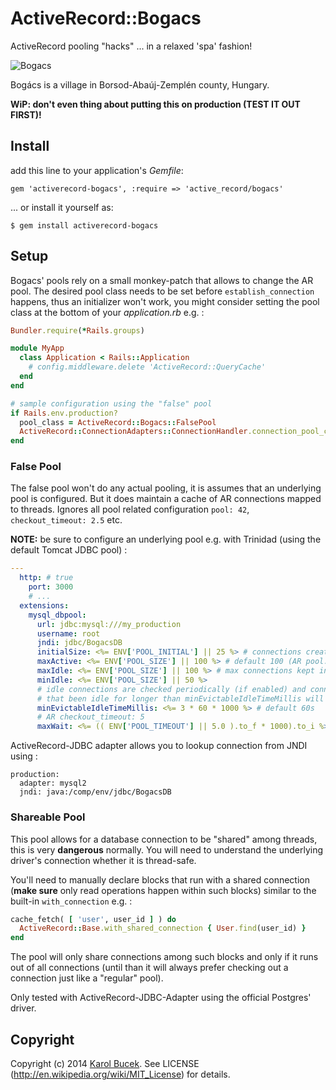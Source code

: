 # ActiveRecord::Bogacs

ActiveRecord pooling "hacks" ... in a relaxed 'spa' fashion!

![Bogacs][0]

Bogács is a village in Borsod-Abaúj-Zemplén county, Hungary.

**WiP: don't even thing about putting this on production (TEST IT OUT FIRST)!**

## Install

add this line to your application's *Gemfile*:

    gem 'activerecord-bogacs', :require => 'active_record/bogacs'

... or install it yourself as:

    $ gem install activerecord-bogacs

## Setup

Bogacs' pools rely on a small monkey-patch that allows to change the AR pool.
The desired pool class needs to be set before `establish_connection` happens,
thus an initializer won't work, you might consider setting the pool class at
the bottom of your *application.rb* e.g. :

```ruby
Bundler.require(*Rails.groups)

module MyApp
  class Application < Rails::Application
    # config.middleware.delete 'ActiveRecord::QueryCache'
  end
end

# sample configuration using the "false" pool
if Rails.env.production?
  pool_class = ActiveRecord::Bogacs::FalsePool
  ActiveRecord::ConnectionAdapters::ConnectionHandler.connection_pool_class = pool_class
end
```

### False Pool

The false pool won't do any actual pooling, it is assumes that an underlying pool
is configured. But it does maintain a cache of AR connections mapped to threads.
Ignores all pool related configuration `pool: 42`, `checkout_timeout: 2.5` etc.

**NOTE:** be sure to configure an underlying pool e.g. with Trinidad (using the
default Tomcat JDBC pool) :

```yaml
---
  http: # true
    port: 3000
    # ...
  extensions:
    mysql_dbpool:
      url: jdbc:mysql:///my_production
      username: root
      jndi: jdbc/BogacsDB
      initialSize: <%= ENV['POOL_INITIAL'] || 25 %> # connections created on start
      maxActive: <%= ENV['POOL_SIZE'] || 100 %> # default 100 (AR pool: size)
      maxIdle: <%= ENV['POOL_SIZE'] || 100 %> # max connections kept in the pool
      minIdle: <%= ENV['POOL_SIZE'] || 50 %>
      # idle connections are checked periodically (if enabled) and connections
      # that been idle for longer than minEvictableIdleTimeMillis will be released
      minEvictableIdleTimeMillis: <%= 3 * 60 * 1000 %> # default 60s
      # AR checkout_timeout: 5
      maxWait: <%= (( ENV['POOL_TIMEOUT'] || 5.0 ).to_f * 1000).to_i %> # default 30s
```

ActiveRecord-JDBC adapter allows you to lookup connection from JNDI using :

```
production:
  adapter: mysql2
  jndi: java:/comp/env/jdbc/BogacsDB
```

### Shareable Pool

This pool allows for a database connection to be "shared" among threads, this is
very **dangerous** normally. You will need to understand the underlying driver's
connection whether it is thread-safe.

You'll need to manually declare blocks that run with a shared connection (**make
sure** only read operations happen within such blocks) similar to the built-in
`with_connection` e.g. :

```ruby
cache_fetch( [ 'user', user_id ] ) do
  ActiveRecord::Base.with_shared_connection { User.find(user_id) }
end
```

The pool will only share connections among such blocks and only if it runs out
of all connections (until than it will always prefer checking out a connection
just like a "regular" pool).

Only tested with ActiveRecord-JDBC-Adapter using the official Postgres' driver.

## Copyright

Copyright (c) 2014 [Karol Bucek](http://kares.org).
See LICENSE (http://en.wikipedia.org/wiki/MIT_License) for details.

[0]: http://res.cloudinary.com/kares/image/upload/c_scale,h_600,w_800/v1406451696/bogacs.jpg